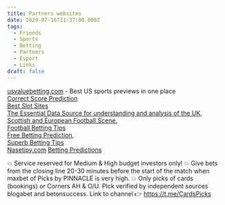 ```yaml
---
title: Partners websites
date: 2029-07-16T11:37:00.000Z
tags:
  - Friends
  - Sports
  - Betting
  - Partners
  - Esport
  - Links
draft: false
---
```


<a href="http://usvaluebetting.com/" target="_blank">usvaluebetting.com</a> - Best US sports previews in one place <br/>
<a href="https://www.feedinco.com/tips/correct-score " target="_blank" title="Correct Score Prediction"> Correct Score Prediction</a><br/>
<a href="https://www.mrcasinoslots.com/best-slot-sites" target="_blank" title="Best Slot Sites">Best Slot Sites</a> <br/>
 <a href="http://www.footstats.co.uk" target="_blank">The Essential Data Source for understanding and analysis of the UK, Scottish and European Football Scene.</a> <br/>
  <a href="https://footyguru365.com/" target="_blank">Football Betting Tips</a><br/>
    <a href="http://registerbet.com">Free Betting Prediction</a>,<br/>
 <a href="https://www.betsuperb.com/" target="_blank">Superb Betting Tips</a><br/>
<a href="http://www.nasetipy.com/" title="Nasetipy.com - The best betting web from Czech republic and Slovakia" target="_blank">Nasetipy.com</a>
 <a href="https://fixed-games.com/" title="Fixed betting tips for successful football betting">Betting Predictions</a>
 

💥 Service reserved for Medium & High budget investors only!
💥 Give bets from the closing line 20-30 minutes before the start of the match when maxbet of Picks by PINNACLE is very high.
💥 Only picks of cards (bookings)  or Corners AH & O/U.
PIck verified by independent sources blogabet and  betonsuccess.
Link to channel  👉 https://t.me/CardsPicks
